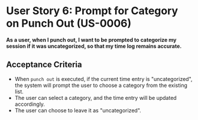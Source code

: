 # User Story 6: Prompt for Category on Punch Out (US-0006)

**As a user, when I punch out, I want to be prompted to categorize my session if it was uncategorized, so that my time log remains accurate.**

## Acceptance Criteria

* When `punch out` is executed, if the current time entry is "uncategorized", the system will prompt the user to choose a category from the existing list.
* The user can select a category, and the time entry will be updated accordingly.
* The user can choose to leave it as "uncategorized".
